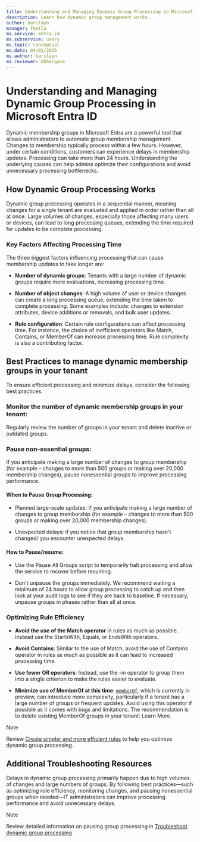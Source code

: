 ```yaml
---
title: Understanding and Managing Dynamic Group Processing in Microsoft Entra ID
description: Learn how dynamic group management works. 
author: barclayn
manager: femila
ms.service: entra-id
ms.subservice: users
ms.topic: conceptual
ms.date: 04/01/2025
ms.author: barclayn
ms.reviewer: mbhargava
---
```


# Understanding and Managing Dynamic Group Processing  in Microsoft Entra ID

Dynamic membership groups in Microsoft Entra are a powerful tool that allows administrators to automate group membership management. Changes to membership typically process within a few hours. However, under certain conditions, customers can experience delays in membership updates. Processing can take more than 24 hours. Understanding the underlying causes can help admins optimize their configurations and avoid unnecessary processing bottlenecks. 

## How Dynamic Group Processing Works 

Dynamic group processing operates in a sequential manner, meaning changes for a single tenant are evaluated and applied in order rather than all at once. Large volumes of changes, especially those affecting many users or devices, can lead to long processing queues, extending the time required for updates to be complete processing.   

### Key Factors Affecting Processing Time

The three biggest factors influencing processing that can cause membership updates to take longer are: 

- **Number of dynamic groups**: Tenants with a large number of dynamic groups require more evaluations, increasing processing time. 

- **Number of object changes**: A high volume of user or device changes can create a long processing queue, extending the time taken to complete processing. Some examples include: changes to extension attributes, device additions or removals, and bulk user updates. 

- **Rule configuration**: Certain rule configurations can affect processing time. For instance, the choice of inefficient operators like Match, Contains, or MemberOf can increase processing time. Rule complexity is also a contributing factor.  

## Best Practices to manage dynamic membership groups in your tenant 

To ensure efficient processing and minimize delays, consider the following best practices: 

### **Monitor the number of dynamic membership groups in your tenant**:

Regularly review the number of groups in your tenant and delete inactive or outdated groups.

### **Pause non-essential groups**: 

If you anticipate making a large number of changes to group membership (for example – changes to more than 500 groups or making over 20,000 membership changes), pause nonessential groups to improve processing performance.

#### When to Pause Group Processing: 

- Planned large-scale updates: If you anticipate making a large number of changes to group membership (for example – changes to more than 500 groups or making over 20,000 membership changes). 

- Unexpected delays:  if you notice that group membership hasn't changed/ you encounter unexpected delays.  

#### How to Pause/resume:  

- Use the Pause All Groups script to temporarily halt processing and allow the service to recover before resuming. 

- Don't unpause the groups immediately. We recommend waiting a minimum of 24 hours to allow group processing to catch up and then look at your audit logs to see if they are back to baseline. If necessary, unpause groups in phases rather than all at once. 

### Optimizing Rule Efficiency 

- **Avoid the use of the Match operator** in rules as much as possible. Instead use the StartsWith, Equals, or EndsWith operators.  

- **Avoid Contains**: Similar to the use of Match, avoid the use of Contains operator in rules as much as possible as it can lead to increased processing time.  

- **Use fewer OR operators**: Instead, use the -in operator to group them into a single criterion to make the rules easier to evaluate.  

- **Minimize use of MemberOf at this time**: [```memberOf```](groups-dynamic-rule-member-of.md), which is currently in preview, can introduce more complexity, particularly if a tenant has a large number of groups or frequent updates. Avoid using this operator if possible as it comes with bugs and limitations. The recommendation is to delete existing MemberOf groups in your tenant: Learn More 

>[!NOTE]
> Review [Create simpler and more efficient rules](groups-dynamic-rule-more-efficient.md) to help you optimize dynamic group processing.



## Additional Troubleshooting Resources 

Delays in dynamic group processing primarily happen due to high volumes of changes and large numbers of groups. By following best practices—such as optimizing rule efficiency, monitoring changes, and pausing nonessential groups when needed—IT administrators can improve processing performance and avoid unnecessary delays.  

>[!NOTE]
> Review detailed information on pausing group processing in [Troubleshoot dynamic group processing](/troubleshoot/entra/entra-id/dir-dmns-obj/troubleshoot-dynamic-groups)
